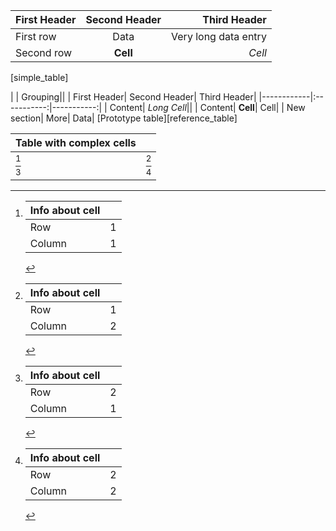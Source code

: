 ﻿| First Header| Second Header| Third Header|
|:-----------|:-----------:|-------------------:|
| First row| Data| Very long data entry|
| Second row| **Cell**| *Cell*|
[simple_table]

|   | Grouping||
| First Header| Second Header| Third Header|
|------------|:-----------:|-----------:|
| Content| *Long Cell*||
| Content| **Cell**| Cell|
| New section| More| Data|
[Prototype table][reference_table]

| Table with complex cells||
|:-------------|:-----------|
| [^e11]| [^e12]|
| [^e21]| [^e22]|



[^e11]:	| Info about cell||
	|:--------|-------:|
	| Row| 1 |
	| Column| 1 |
	
	


[^e12]:	| Info about cell||
	|:--------|-------:|
	| Row| 1 |
	| Column| 2 |
	
	


[^e21]:	| Info about cell||
	|:--------|-------:|
	| Row| 2 |
	| Column| 1 |
	
	


[^e22]:	| Info about cell||
	|:--------|-------:|
	| Row| 2 |
	| Column| 2 |
	
	
